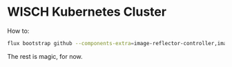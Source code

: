 # WISCH Kubernetes Cluster

How to:

```bash
flux bootstrap github --components-extra=image-reflector-controller,image-automation-controller --read-write-key --owner=WISVCH --repository=gke-cluster --branch=main --path=./clusters/release
```

The rest is magic, for now.
